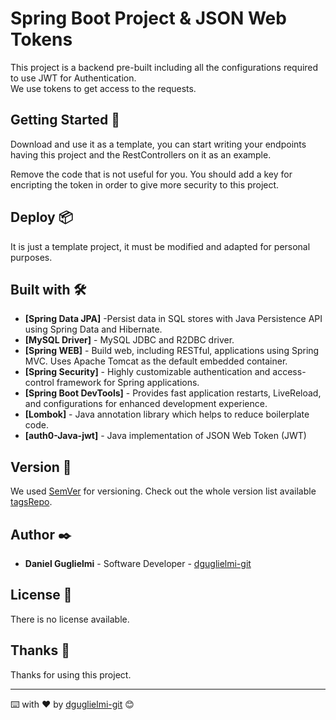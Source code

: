 # Spring Boot Project & JSON Web Tokens

This project is a backend pre-built including all the configurations required to use JWT for Authentication.
\
We use tokens to get access to the requests.

## Getting Started 🚀

Download and use it as a template, you can start writing your endpoints having this project and the RestControllers on
it as an example.

Remove the code that is not useful for you. You should add a key for encripting the token in order to give more security
to this project.

## Deploy 📦

It is just a template project, it must be modified and adapted for personal purposes.

## Built with 🛠️

* <b>[Spring Data JPA]</b> -Persist data in SQL stores with Java Persistence API using Spring Data and Hibernate.
* <b>[MySQL Driver]</b> - MySQL JDBC and R2DBC driver.
* <b>[Spring WEB]</b> - Build web, including RESTful, applications using Spring MVC. Uses Apache Tomcat as the default
  embedded container.
* <b>[Spring Security]</b> - Highly customizable authentication and access-control framework for Spring applications.
* <b>[Spring Boot DevTools]</b> - Provides fast application restarts, LiveReload, and configurations for enhanced
  development experience.
* <b>[Lombok]</b> - Java annotation library which helps to reduce boilerplate code.
* <b>[auth0-Java-jwt]</b> - Java implementation of JSON Web Token (JWT)

## Version 📌

We used [SemVer](http://semver.org/) for versioning. Check out the whole version list
available [tagsRepo](https://github.com/dguglielmi-git/jwt-springboot-java/tags).

## Author ✒️

* **Daniel Guglielmi** - Software Developer - [dguglielmi-git](https://github.com/dguglielmi-git)

## License 📄

There is no license available.

## Thanks 🎁

Thanks for using this project.


---
⌨️ with ❤️ by [dguglielmi-git](https://github.com/dguglielmi-git) 😊